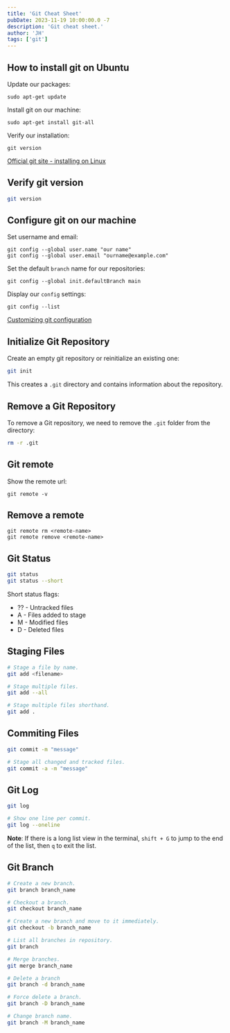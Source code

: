 ```yaml
---
title: 'Git Cheat Sheet'
pubDate: 2023-11-19 10:00:00.0 -7
description: 'Git cheat sheet.'
author: 'JH'
tags: ['git']
---
```


## How to install git on Ubuntu

Update our packages:

```shell
sudo apt-get update
```

Install git on our machine:

```shell
sudo apt-get install git-all
```

Verify our installation:

```shell
git version
```

[Official git site - installing on Linux](https://git-scm.com/book/en/v2/Getting-Started-Installing-Git)


## Verify git version

```bash
git version
```

## Configure git on our machine

Set username and email:

```shell
git config --global user.name "our name"
git config --global user.email "ourname@example.com"
```

Set the default `branch` name for our repositories:

```shell
git config --global init.defaultBranch main
```

Display our `config` settings:

```shell
git config --list
```

[Customizing git configuration](https://git-scm.com/book/en/v2/Customizing-Git-Git-Configuration)

## Initialize Git Repository

Create an empty git repository or reinitialize an existing one:

```bash
git init
```

This creates a `.git` directory and contains information about the repository.

## Remove a Git Repository

To remove a Git repository, we need to remove the `.git` folder from the directory:

```bash
rm -r .git
```

## Git remote

Show the remote url:

```shell
git remote -v
```



## Remove a remote

```shell
git remote rm <remote-name>
git remote remove <remote-name>
```

## Git Status

```bash
git status
git status --short
```

Short status flags:
- ?? - Untracked files
- A - Files added to stage
- M - Modified files
- D - Deleted files

## Staging Files

```bash
# Stage a file by name.
git add <filename>

# Stage multiple files.
git add --all

# Stage multiple files shorthand.
git add .
```

## Commiting Files

```bash
git commit -m "message"

# Stage all changed and tracked files.
git commit -a -m "message"
```

## Git Log

```bash
git log

# Show one line per commit.
git log --oneline
```

**Note**: If there is a long list view in the terminal, `shift + G` to jump to the end of the list, then `q` to exit the list.

## Git Branch

```bash
# Create a new branch.
git branch branch_name

# Checkout a branch.
git checkout branch_name

# Create a new branch and move to it immediately.
git checkout -b branch_name

# List all branches in repository.
git branch

# Merge branches.
git merge branch_name

# Delete a branch
git branch -d branch_name

# Force delete a branch.
git branch -D branch_name

# Change branch name.
git branch -M branch_name
```
